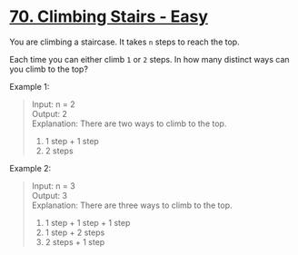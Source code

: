 # [70. Climbing Stairs - Easy](https://leetcode.com/problems/climbing-stairs/description/)

You are climbing a staircase. It takes `n` steps to reach the top.

Each time you can either climb `1` or `2` steps. In how many distinct ways can you climb to the top?

Example 1:

> Input: n = 2  
> Output: 2  
> Explanation: There are two ways to climb to the top.  
> 1. 1 step + 1 step  
> 2. 2 steps

Example 2:

> Input: n = 3  
> Output: 3  
> Explanation: There are three ways to climb to the top.  
> 1. 1 step + 1 step + 1 step  
> 2. 1 step + 2 steps  
> 3. 2 steps + 1 step  